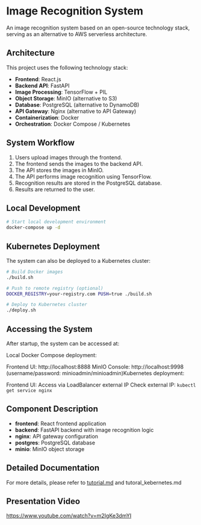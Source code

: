 # Image Recognition System

An image recognition system based on an open-source technology stack, serving as an alternative to AWS serverless architecture.

## Architecture

This project uses the following technology stack:

- **Frontend**: React.js
- **Backend API**: FastAPI
- **Image Processing**: TensorFlow + PIL
- **Object Storage**: MinIO (alternative to S3)
- **Database**: PostgreSQL (alternative to DynamoDB)
- **API Gateway**: Nginx (alternative to API Gateway)
- **Containerization**: Docker
- **Orchestration**: Docker Compose / Kubernetes

## System Workflow

1. Users upload images through the frontend.
2. The frontend sends the images to the backend API.
3. The API stores the images in MinIO.
4. The API performs image recognition using TensorFlow.
5. Recognition results are stored in the PostgreSQL database.
6. Results are returned to the user.

## Local Development

```bash
# Start local development environment
docker-compose up -d
```

## Kubernetes Deployment

The system can also be deployed to a Kubernetes cluster:

```bash
# Build Docker images
./build.sh

# Push to remote registry (optional)
DOCKER_REGISTRY=your-registry.com PUSH=true ./build.sh

# Deploy to Kubernetes cluster
./deploy.sh
```

## Accessing the System
After startup, the system can be accessed at:

​Local Docker Compose deployment:

Frontend UI: http://localhost:8888
MinIO Console: http://localhost:9998 (username/password: minioadmin/minioadmin)
​Kubernetes deployment:

Frontend UI: Access via LoadBalancer external IP
Check external IP: `kubectl get service nginx`

## Component Description

- **frontend**: React frontend application
- **backend**: FastAPI backend with image recognition logic
- **nginx**: API gateway configuration
- **postgres**: PostgreSQL database
- **minio**: MinIO object storage

## Detailed Documentation

For more details, please refer to [tutorial.md](tutorial.md) and tutoral_kebernetes.md

## Presentation Video
https://www.youtube.com/watch?v=m2IgKe3dmYI